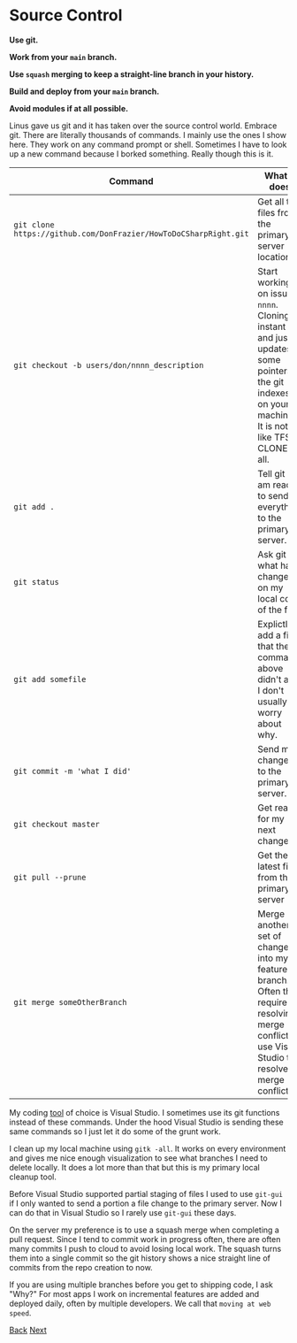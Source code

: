 # Source Control

**Use git.**

**Work from your <a title="or master">`main`</a> branch.**

**Use `squash` merging to keep a straight-line branch in your history.**

**Build and deploy from your `main` branch.**

**Avoid modules if at all possible.**

Linus gave us git and it has taken over the source control world.
Embrace git.  There are literally thousands of commands.  I mainly use the ones I show here.  They work on any command prompt or shell.  Sometimes I have to look up a new command because I borked something.  Really though this is it.

|Command|What it does|
|---|---|
|`git clone https://github.com/DonFrazier/HowToDoCSharpRight.git`|Get all the files from the primary server location.|
|`git checkout -b users/don/nnnn_description`|Start working on issue `nnnn`.  Cloning is instant and just updates some pointers in the git indexes on your machine.  It is not like TFS CLONE at all.|
|`git add .`|Tell git I am ready to send everything to the primary server.|
|`git status`|Ask git what has changed on my local copy of the files|
|`git add somefile`|Explictly add a file that the command above didn't add.   I don't usually worry about why.|
|`git commit -m 'what I did'`|Send my changes to the primary server.|
|`git checkout master`|Get ready for my next change.|
|`git pull --prune`|Get the latest files from the primary server|
|`git merge someOtherBranch`|Merge another set of changes into my feature branch.  Often this requires resolving merge conflicts.  I use Visual Studio to resolve merge conflicts.|

My coding [tool](./tooling.md) of choice is Visual Studio.  I sometimes use its git functions instead of these commands.  Under the hood Visual Studio is sending these same commands so I just let it do some of the grunt work.

I clean up my local machine using `gitk -all`.  It works on every environment and gives me nice enough visualization to see what branches I need to delete locally.  It does a lot more than that but this is my primary local cleanup tool.

Before Visual Studio supported partial staging of files I used to use `git-gui` if I only wanted to send a portion a file change to the primary server.  Now I can do that in Visual Studio so I rarely use `git-gui` these days.

On the server my preference is to use a squash merge when completing a pull request.  Since I tend to commit work in progress often, there are often many commits I push to cloud to avoid losing local work.  The squash turns them into a single commit so the git history shows a nice straight line of commits from the repo creation to now.

If you are using multiple branches before you get to shipping code, I ask "Why?" For most apps I work on incremental features are added and deployed daily, often by multiple developers.  We call that `moving at web speed`.

[Back](./motivation.md)  [Next](./tooling.md)